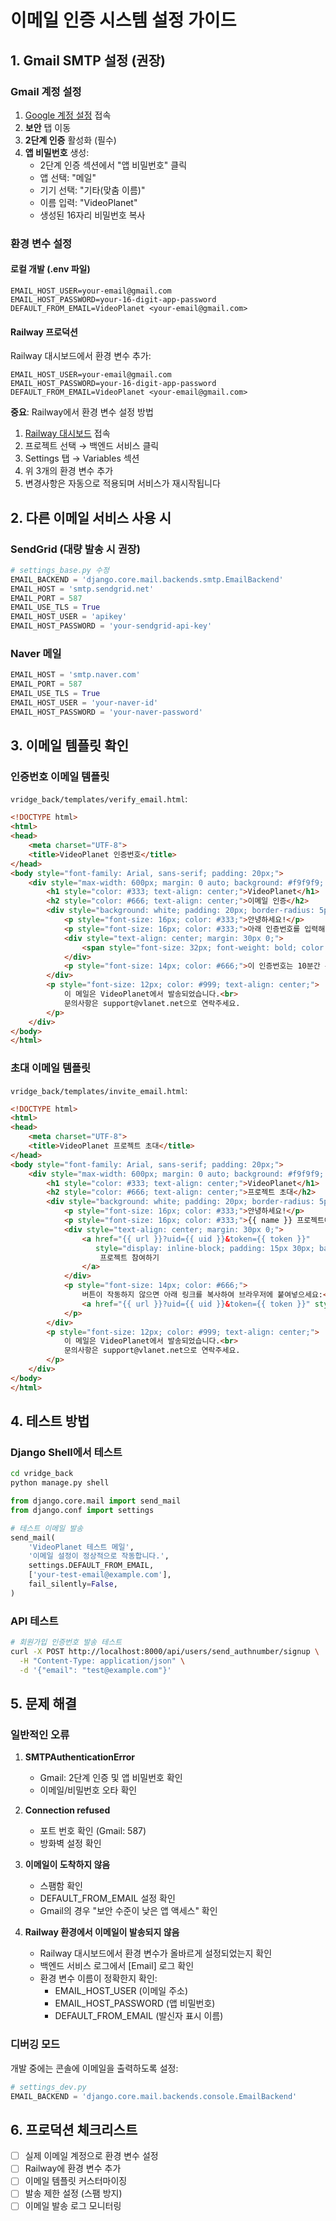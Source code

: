 # 이메일 인증 시스템 설정 가이드

## 1. Gmail SMTP 설정 (권장)

### Gmail 계정 설정
1. [Google 계정 설정](https://myaccount.google.com/) 접속
2. **보안** 탭 이동
3. **2단계 인증** 활성화 (필수)
4. **앱 비밀번호** 생성:
   - 2단계 인증 섹션에서 "앱 비밀번호" 클릭
   - 앱 선택: "메일"
   - 기기 선택: "기타(맞춤 이름)"
   - 이름 입력: "VideoPlanet"
   - 생성된 16자리 비밀번호 복사

### 환경 변수 설정

#### 로컬 개발 (.env 파일)
```env
EMAIL_HOST_USER=your-email@gmail.com
EMAIL_HOST_PASSWORD=your-16-digit-app-password
DEFAULT_FROM_EMAIL=VideoPlanet <your-email@gmail.com>
```

#### Railway 프로덕션
Railway 대시보드에서 환경 변수 추가:
```
EMAIL_HOST_USER=your-email@gmail.com
EMAIL_HOST_PASSWORD=your-16-digit-app-password
DEFAULT_FROM_EMAIL=VideoPlanet <your-email@gmail.com>
```

**중요**: Railway에서 환경 변수 설정 방법
1. [Railway 대시보드](https://railway.app) 접속
2. 프로젝트 선택 → 백엔드 서비스 클릭
3. Settings 탭 → Variables 섹션
4. 위 3개의 환경 변수 추가
5. 변경사항은 자동으로 적용되며 서비스가 재시작됩니다

## 2. 다른 이메일 서비스 사용 시

### SendGrid (대량 발송 시 권장)
```python
# settings_base.py 수정
EMAIL_BACKEND = 'django.core.mail.backends.smtp.EmailBackend'
EMAIL_HOST = 'smtp.sendgrid.net'
EMAIL_PORT = 587
EMAIL_USE_TLS = True
EMAIL_HOST_USER = 'apikey'
EMAIL_HOST_PASSWORD = 'your-sendgrid-api-key'
```

### Naver 메일
```python
EMAIL_HOST = 'smtp.naver.com'
EMAIL_PORT = 587
EMAIL_USE_TLS = True
EMAIL_HOST_USER = 'your-naver-id'
EMAIL_HOST_PASSWORD = 'your-naver-password'
```

## 3. 이메일 템플릿 확인

### 인증번호 이메일 템플릿
`vridge_back/templates/verify_email.html`:
```html
<!DOCTYPE html>
<html>
<head>
    <meta charset="UTF-8">
    <title>VideoPlanet 인증번호</title>
</head>
<body style="font-family: Arial, sans-serif; padding: 20px;">
    <div style="max-width: 600px; margin: 0 auto; background: #f9f9f9; padding: 30px; border-radius: 10px;">
        <h1 style="color: #333; text-align: center;">VideoPlanet</h1>
        <h2 style="color: #666; text-align: center;">이메일 인증</h2>
        <div style="background: white; padding: 20px; border-radius: 5px; margin: 20px 0;">
            <p style="font-size: 16px; color: #333;">안녕하세요!</p>
            <p style="font-size: 16px; color: #333;">아래 인증번호를 입력해주세요:</p>
            <div style="text-align: center; margin: 30px 0;">
                <span style="font-size: 32px; font-weight: bold; color: #012fff; letter-spacing: 5px;">{{ secret }}</span>
            </div>
            <p style="font-size: 14px; color: #666;">이 인증번호는 10분간 유효합니다.</p>
        </div>
        <p style="font-size: 12px; color: #999; text-align: center;">
            이 메일은 VideoPlanet에서 발송되었습니다.<br>
            문의사항은 support@vlanet.net으로 연락주세요.
        </p>
    </div>
</body>
</html>
```

### 초대 이메일 템플릿
`vridge_back/templates/invite_email.html`:
```html
<!DOCTYPE html>
<html>
<head>
    <meta charset="UTF-8">
    <title>VideoPlanet 프로젝트 초대</title>
</head>
<body style="font-family: Arial, sans-serif; padding: 20px;">
    <div style="max-width: 600px; margin: 0 auto; background: #f9f9f9; padding: 30px; border-radius: 10px;">
        <h1 style="color: #333; text-align: center;">VideoPlanet</h1>
        <h2 style="color: #666; text-align: center;">프로젝트 초대</h2>
        <div style="background: white; padding: 20px; border-radius: 5px; margin: 20px 0;">
            <p style="font-size: 16px; color: #333;">안녕하세요!</p>
            <p style="font-size: 16px; color: #333;">{{ name }} 프로젝트에 초대되었습니다.</p>
            <div style="text-align: center; margin: 30px 0;">
                <a href="{{ url }}?uid={{ uid }}&token={{ token }}" 
                   style="display: inline-block; padding: 15px 30px; background: #012fff; color: white; text-decoration: none; border-radius: 5px; font-size: 16px;">
                    프로젝트 참여하기
                </a>
            </div>
            <p style="font-size: 14px; color: #666;">
                버튼이 작동하지 않으면 아래 링크를 복사하여 브라우저에 붙여넣으세요:<br>
                <a href="{{ url }}?uid={{ uid }}&token={{ token }}" style="color: #012fff;">{{ url }}?uid={{ uid }}&token={{ token }}</a>
            </p>
        </div>
        <p style="font-size: 12px; color: #999; text-align: center;">
            이 메일은 VideoPlanet에서 발송되었습니다.<br>
            문의사항은 support@vlanet.net으로 연락주세요.
        </p>
    </div>
</body>
</html>
```

## 4. 테스트 방법

### Django Shell에서 테스트
```bash
cd vridge_back
python manage.py shell
```

```python
from django.core.mail import send_mail
from django.conf import settings

# 테스트 이메일 발송
send_mail(
    'VideoPlanet 테스트 메일',
    '이메일 설정이 정상적으로 작동합니다.',
    settings.DEFAULT_FROM_EMAIL,
    ['your-test-email@example.com'],
    fail_silently=False,
)
```

### API 테스트
```bash
# 회원가입 인증번호 발송 테스트
curl -X POST http://localhost:8000/api/users/send_authnumber/signup \
  -H "Content-Type: application/json" \
  -d '{"email": "test@example.com"}'
```

## 5. 문제 해결

### 일반적인 오류

1. **SMTPAuthenticationError**
   - Gmail: 2단계 인증 및 앱 비밀번호 확인
   - 이메일/비밀번호 오타 확인

2. **Connection refused**
   - 포트 번호 확인 (Gmail: 587)
   - 방화벽 설정 확인

3. **이메일이 도착하지 않음**
   - 스팸함 확인
   - DEFAULT_FROM_EMAIL 설정 확인
   - Gmail의 경우 "보안 수준이 낮은 앱 액세스" 확인

4. **Railway 환경에서 이메일이 발송되지 않음**
   - Railway 대시보드에서 환경 변수가 올바르게 설정되었는지 확인
   - 백엔드 서비스 로그에서 [Email] 로그 확인
   - 환경 변수 이름이 정확한지 확인:
     * EMAIL_HOST_USER (이메일 주소)
     * EMAIL_HOST_PASSWORD (앱 비밀번호)
     * DEFAULT_FROM_EMAIL (발신자 표시 이름)

### 디버깅 모드
개발 중에는 콘솔에 이메일을 출력하도록 설정:
```python
# settings_dev.py
EMAIL_BACKEND = 'django.core.mail.backends.console.EmailBackend'
```

## 6. 프로덕션 체크리스트

- [ ] 실제 이메일 계정으로 환경 변수 설정
- [ ] Railway에 환경 변수 추가
- [ ] 이메일 템플릿 커스터마이징
- [ ] 발송 제한 설정 (스팸 방지)
- [ ] 이메일 발송 로그 모니터링